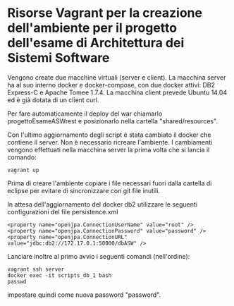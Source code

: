 # Risorse Vagrant per la creazione dell'ambiente per il progetto dell'esame di Architettura dei Sistemi Software 

Vengono create due macchine virtuali (server e client).
La macchina server ha al suo interno docker e docker-compose, con due docker attivi: DB2 Express-C e Apache Tomee 1.7.4.
La macchina client prevede Ubuntu 14.04 ed è già dotata di un client curl.

Per fare automaticamente il deploy del war chiamarlo progettoEsameASWrest e posizionarlo nella cartella "shared/resources".

Con l'ultimo aggiornamento degli script è stata cambiato il docker che contiene il server.
Non è necessario ricreare l'ambiente. I cambiamenti vengono effettuati nella macchina server la prima volta che si lancia il comando:

    vagrant up


Prima di creare l'ambiente copiare i file necessari fuori dalla cartella di eclipse per evitare di sincronizzare con git file inutili.


In attesa dell'aggiornamento del docker db2 utilizzare le seguenti configurazioni del file persistence.xml
	
	<property name="openjpa.ConnectionUserName" value="root" />
	<property name="openjpa.ConnectionPassword" value="password" />
	<property name="openjpa.ConnectionURL" value="jdbc:db2://172.17.0.1:50000/dbASW" />

Lanciare inoltre al primo avvio i seguenti comandi (nell'ordine):

	vagrant ssh server
	docker exec -it scripts_db_1 bash
	passwd

impostare quindi come nuova password "password".
